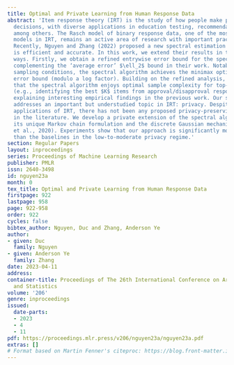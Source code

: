 ```yaml
---
title: Optimal and Private Learning from Human Response Data
abstract: 'Item response theory (IRT) is the study of how people make probabilistic
  decisions, with diverse applications in education testing, recommendation systems,
  among others. The Rasch model of binary response data, one of the most fundamental
  models in IRT, remains an active area of research with important practical significance.
  Recently, Nguyen and Zhang (2022) proposed a new spectral estimation algorithm that
  is efficient and accurate. In this work, we extend their results in two important
  ways. Firstly, we obtain a refined entrywise error bound for the spectral algorithm,
  complementing the ‘average error’ $\ell_2$ bound in their work. Notably, under mild
  sampling conditions, the spectral algorithm achieves the minimax optimal entrywise
  error bound (modulo a log factor). Building on the refined analysis, we also show
  that the spectral algorithm enjoys optimal sample complexity for top-$K$ recovery
  (e.g., identifying the best $K$ items from approval/disapproval response data),
  explaining interesting empirical findings in the previous work. Our second contribution
  addresses an important but understudied topic in IRT: privacy. Despite the human-centric
  applications of IRT, there has not been any proposed privacy-preserving mechanism
  in the literature. We develop a private extension of the spectral algorithm, leveraging
  its unique Markov chain formulation and the discrete Gaussian mechanism (Canonne
  et al., 2020). Experiments show that our approach is significantly more accurate
  than the baselines in the low-to-moderate privacy regime.'
section: Regular Papers
layout: inproceedings
series: Proceedings of Machine Learning Research
publisher: PMLR
issn: 2640-3498
id: nguyen23a
month: 0
tex_title: Optimal and Private Learning from Human Response Data
firstpage: 922
lastpage: 958
page: 922-958
order: 922
cycles: false
bibtex_author: Nguyen, Duc and Zhang, Anderson Ye
author:
- given: Duc
  family: Nguyen
- given: Anderson Ye
  family: Zhang
date: 2023-04-11
address:
container-title: Proceedings of The 26th International Conference on Artificial Intelligence
  and Statistics
volume: '206'
genre: inproceedings
issued:
  date-parts:
  - 2023
  - 4
  - 11
pdf: https://proceedings.mlr.press/v206/nguyen23a/nguyen23a.pdf
extras: []
# Format based on Martin Fenner's citeproc: https://blog.front-matter.io/posts/citeproc-yaml-for-bibliographies/
---
```


